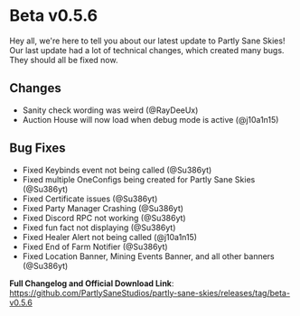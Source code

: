 # Beta v0.5.6

Hey all, we're here to tell you about our latest update to Partly Sane Skies! Our last update had a lot of technical changes, which created many bugs. They should all be fixed now.

## Changes
- Sanity check wording was weird (@RayDeeUx)
- Auction House will now load when debug mode is active (@j10a1n15)

## Bug Fixes
- Fixed Keybinds event not being called (@Su386yt)
- Fixed multiple OneConfigs being created for Partly Sane Skies (@Su386yt)
- Fixed Certificate issues (@Su386yt)
- Fixed Party Manager Crashing (@Su386yt)
- Fixed Discord RPC not working (@Su386yt)
- Fixed fun fact not displaying (@Su386yt)
- Fixed Healer Alert not being called (@j10a1n15)
- Fixed End of Farm Notifier (@Su386yt)
- Fixed Location Banner, Mining Events Banner, and all other banners (@Su386yt)

**Full Changelog and Official Download Link**: https://github.com/PartlySaneStudios/partly-sane-skies/releases/tag/beta-v0.5.6
